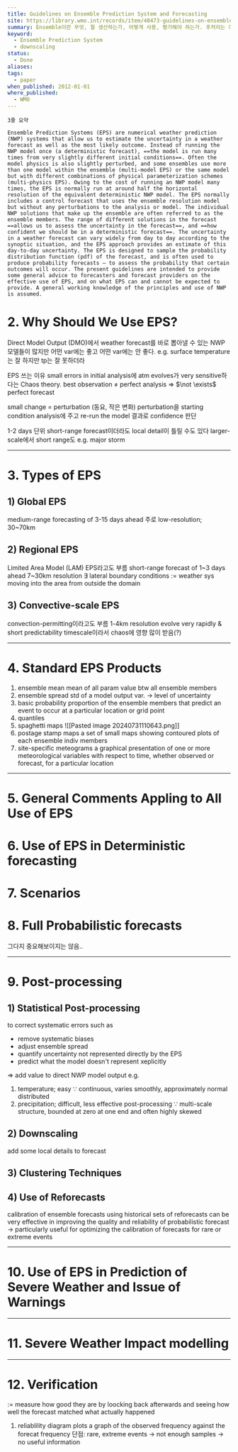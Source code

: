 ```yaml
---
title: Guidelines on Ensemble Prediction System and Forecasting
site: https://library.wmo.int/records/item/48473-guidelines-on-ensemble-prediction-systems-and-forecasting
summary: Ensemble이란 무엇, 뭘 생산하는가, 어떻게 사용, 평가해야 하는가. 후처리는 어떻게 하는지
keyword:
  - Ensemble Prediction System
  - downscaling
status:
  - Done
aliases:
tags:
  - paper
when_published: 2012-01-01
where_published:
  - WMO
---
```

```ad-summary
3줄 요약
```

```ad-abstract
Ensemble Prediction Systems (EPS) are numerical weather prediction (NWP) systems that allow us to estimate the uncertainty in a weather forecast as well as the most likely outcome. Instead of running the NWP model once (a deterministic forecast), ==the model is run many times from very slightly different initial conditions==. Often the model physics is also slightly perturbed, and some ensembles use more than one model within the ensemble (multi-model EPS) or the same model but with different combinations of physical parameterization schemes (multi-physics EPS). Owing to the cost of running an NWP model many times, the EPS is normally run at around half the horizontal resolution of the equivalent deterministic NWP model. The EPS normally includes a control forecast that uses the ensemble resolution model but without any perturbations to the analysis or model. The individual NWP solutions that make up the ensemble are often referred to as the ensemble members. The range of different solutions in the forecast ==allows us to assess the uncertainty in the forecast==, and ==how confident we should be in a deterministic forecast==. The uncertainty in a weather forecast can vary widely from day to day according to the synoptic situation, and the EPS approach provides an estimate of this day-to-day uncertainty. The EPS is designed to sample the probability distribution function (pdf) of the forecast, and is often used to produce probability forecasts – to assess the probability that certain outcomes will occur. The present guidelines are intended to provide some general advice to forecasters and forecast providers on the effective use of EPS, and on what EPS can and cannot be expected to provide. A general working knowledge of the principles and use of NWP is assumed.
```

# 2. Why Should We Use EPS?

Direct Model Output (DMO)에서 weather forecast를 바로 뽑아낼 수 있는 NWP 모델들이 많지만 어떤 var에는 좋고 어떤 var에는 안 좋다. 
e.g. surface temperature는 잘 하지만 tp는 잘 못하더라

EPS 쓰는 이유
small errors in initial analysis에 atm evolves가 very sensitive하다는 Chaos theory.
best observation $\neq$ perfect analysis $\Rightarrow$ $\not \exists$ perfect forecast

small change = perturbation (동요, 작은 변화)
perturbation을 starting condition analysis에 주고 re-run the model
결과로 confidence 판단

1-2 days 단위 short-range forecast이더라도 local detail이 틀릴 수도 있다
larger-scale에서 short range도 e.g. major storm

---
# 3. Types of EPS
## 1) Global EPS
medium-range forecasting of 3-15 days ahead
주로 low-resolution; 30~70km

## 2) Regional EPS
Limited Area Model (LAM) EPS라고도 부름
short-range forecast of 1~3 days ahead
7~30km resolution
$\exists$ lateral boundary conditions $:=$ weather sys moving into the area from outside the domain

## 3) Convective-scale EPS
convection-permitting이라고도 부름
1-4km resolution
evolve very rapidly & short predictability timescale이라서 chaos에 영향 많이 받음(?)


---
# 4. Standard EPS Products

1) ensemble mean
   mean of all param value btw all ensemble members
2) ensemble spread
   std of a model output var. $\rightarrow$ level of uncertainty 
3) basic probability
   proportion of the ensemble members that predict an event to occur at a particular location or grid point
4) quantiles
5) spaghetti maps
   ![[Pasted image 20240731110643.png]]
6) postage stamp maps
   a set of small maps showing contoured plots of each ensemble indiv members
7) site-specific meteograms
   a graphical presentation of one or more meteorological variables with respect to time, whether observed or forecast, for a particular location

---
# 5. General Comments Appling to All Use of EPS
# 6. Use of EPS in Deterministic forecasting
# 7. Scenarios
# 8. Full Probabilistic forecasts

그다지 중요해보이지는 않음..

---
# 9. Post-processing
## 1) Statistical Post-processing
to correct systematic errors such as
- remove systematic biases
- adjust ensemble spread
- quantify uncertainty not represented directly by the EPS
- predict what the model doesn't represent xeplicitly

$\Rightarrow$ add value to direct NWP model output
e.g.
1) temperature; easy
   $\because$ continuous, varies smoothly, approximately normal distributed
2) precipitation; difficult, less effective post-processing
   $\because$ multi-scale structure, bounded at zero at one end and often highly skewed

## 2) Downscaling
add some local details to forecast

## 3) Clustering Techniques

## 4) Use of Reforecasts
calibration of ensemble forecasts using historical sets of reforecasts can be very effective in improving the quality and reliability of probabilistic forecast
$\rightarrow$ particularly useful for optimizing the calibration of forecasts for rare or extreme events

---
# 10. Use of EPS in Prediction of Severe Weather and Issue of Warnings
---
# 11. Severe Weather Impact modelling
---
# 12. Verification
:= measure how good they are by loocking back afterwards and seeing how well the forecast matched what actually happened

1) reliablility diagram
   plots a graph of the observed frequency against the forecat frequency
   단점: rare, extreme events $\rightarrow$ not enough samples $\rightarrow$ no useful information

